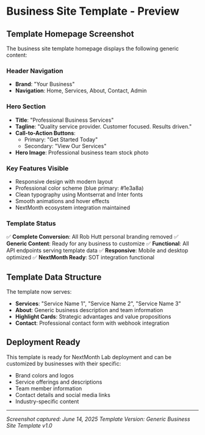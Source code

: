 # Business Site Template - Preview

## Template Homepage Screenshot

The business site template homepage displays the following generic content:

### Header Navigation
- **Brand**: "Your Business" 
- **Navigation**: Home, Services, About, Contact, Admin

### Hero Section
- **Title**: "Professional Business Services"
- **Tagline**: "Quality service provider. Customer focused. Results driven."
- **Call-to-Action Buttons**: 
  - Primary: "Get Started Today"
  - Secondary: "View Our Services"
- **Hero Image**: Professional business team stock photo

### Key Features Visible
- Responsive design with modern layout
- Professional color scheme (blue primary: #1e3a8a)
- Clean typography using Montserrat and Inter fonts
- Smooth animations and hover effects
- NextMonth ecosystem integration maintained

### Template Status
✅ **Complete Conversion**: All Rob Hutt personal branding removed
✅ **Generic Content**: Ready for any business to customize
✅ **Functional**: All API endpoints serving template data
✅ **Responsive**: Mobile and desktop optimized
✅ **NextMonth Ready**: SOT integration functional

## Template Data Structure

The template now serves:
- **Services**: "Service Name 1", "Service Name 2", "Service Name 3"
- **About**: Generic business description and team information
- **Highlight Cards**: Strategic advantages and value propositions
- **Contact**: Professional contact form with webhook integration

## Deployment Ready

This template is ready for NextMonth Lab deployment and can be customized by businesses with their specific:
- Brand colors and logos
- Service offerings and descriptions
- Team member information
- Contact details and social media links
- Industry-specific content

---

*Screenshot captured: June 14, 2025*
*Template Version: Generic Business Site Template v1.0*